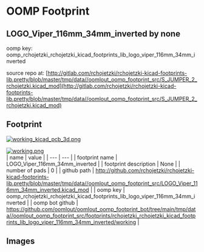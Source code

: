# OOMP Footprint  
## LOGO_Viper_116mm_34mm_inverted  by none  
  
oomp key: oomp_rchojetzki_rchojetzki_kicad_footprints_lib_logo_viper_116mm_34mm_inverted  
  
source repo at: [http://gitlab.com/rchojetzki/rchojetzki-kicad-footprints-lib.pretty/blob/master/tmp/data//oomlout_oomp_footprint_src/S_JUMPER_2_rchojetzki.kicad_mod](http://gitlab.com/rchojetzki/rchojetzki-kicad-footprints-lib.pretty/blob/master/tmp/data//oomlout_oomp_footprint_src/S_JUMPER_2_rchojetzki.kicad_mod)  
## Footprint  
  
[![working_kicad_pcb_3d.png](working_kicad_pcb_3d_600.png)](working_kicad_pcb_3d.png)  
  
[![working.png](working_600.png)](working.png)  
| name | value | 
| --- | --- | 
| footprint name | LOGO_Viper_116mm_34mm_inverted | 
| footprint description | None | 
| number of pads | 0 | 
| github path | http://github.com/rchojetzki/rchojetzki-kicad-footprints-lib.pretty/blob/master/tmp/data//oomlout_oomp_footprint_src/LOGO_Viper_116mm_34mm_inverted.kicad_mod | 
| oomp key | oomp_rchojetzki_rchojetzki_kicad_footprints_lib_logo_viper_116mm_34mm_inverted | 
| oomp bot github | https://github.com/oomlout/oomlout_oomp_footprint_bot/tree/main/tmp/data//oomlout_oomp_footprint_src/footprints/rchojetzki_rchojetzki_kicad_footprints_lib_logo_viper_116mm_34mm_inverted/working | 
## Images  
